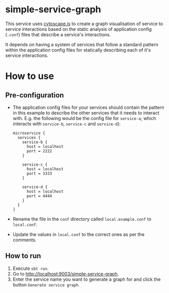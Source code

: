 # simple-service-graph

This service uses [cytoscape.js](https://js.cytoscape.org/) to create a graph visualisation of 
service to service interactions based on the static analysis of application config (`.conf`) files that describe a 
service's interactions.

It depends on having a system of services that follow a standard pattern within the application config
files for statically describing each of it's service interactions.

# How to use

## Pre-configuration
- The application config files for your services should contain the pattern in this 
example to describe the other services that it needs to interact with. E.g. the following would be the config 
file for `service-a`; which interacts with `service-b`, `service-c` and `service-d`):

  ```
  microservice {
    services {
      service-b {
        host = localhost
        port = 2222
      }
  
      service-c {
        host = localhost
        port = 3333
      }
  
      service-d {
        host = localhost
        port = 4444
      }
    }
  }
  ```   
- Rename the file in the `conf` directory called `local.example.conf` to `local.conf`.
- Update the values in `local.conf` to the correct ones as per the comments.

## How to run
1. Execute `sbt run`.
2. Go to <http://localhost:9003/simple-service-graph>.
3. Enter the service name you want to generate a graph for and click the button `Generate service graph`.